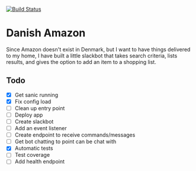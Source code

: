 [![Build Status](https://travis-ci.org/nkuik/danish-amazon.png?branch=master)](https://travis-ci.org/nkuik/danish-amazon)

# Danish Amazon

Since Amazon doesn't exist in Denmark, but I want to have things delivered to my home, I have built a little slackbot that takes search criteria, lists results, and gives the option to add an item to a shopping list.

## Todo

- [X] Get sanic running
- [X] Fix config load
- [ ] Clean up entry point
- [ ] Deploy app
- [ ] Create slackbot
- [ ] Add an event listener
- [ ] Create endpoint to receive commands/messages
- [ ] Get bot chatting to point can be chat with
- [X] Automatic tests
- [ ] Test coverage
- [ ] Add health endpoint
